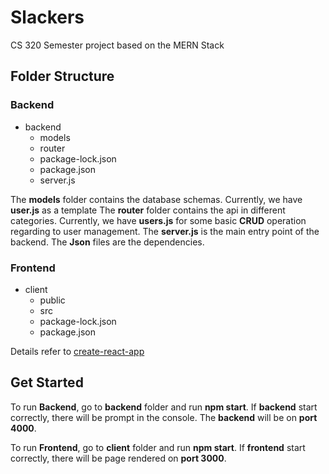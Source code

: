 # Slackers
CS 320 Semester project based on the MERN Stack

## Folder Structure

### Backend
* backend
  * models
  * router
  * package-lock.json
  * package.json
  * server.js
  
The **models** folder contains the database schemas. Currently, we have **user.js** as a template
The **router** folder contains the api in different categories. Currently, we have **users.js** for some basic **CRUD** operation regarding to user management.
The **server.js** is the main entry point of the backend.
The **Json** files are the dependencies.

### Frontend
* client
  * public
  * src
  * package-lock.json
  * package.json
  
Details refer to [create-react-app](https://github.com/facebook/create-react-app)

## Get Started
To run **Backend**, go to **backend** folder and run **npm start**. If **backend** start correctly, there will be prompt in the console. The **backend** will be on **port 4000**.

To run **Frontend**, go to **client** folder and run **npm start**. If **frontend** start correctly, there will be page rendered on **port 3000**.

  



